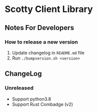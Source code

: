 
# Scotty Client Library  
  
## Notes For Developers  
  
### How to release a new version  
  
1. Update changelog in `README.md` file
1. Run `./bumpversion.sh <version>`

## ChangeLog

### Unreleased

* Support python3.8
* Support Rust Combadge (v2)
